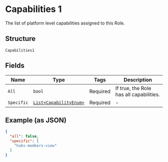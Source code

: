 
# Capabilities 1

The list of platform level capabilities assigned to this Role.

## Structure

`Capabilities1`

## Fields

| Name | Type | Tags | Description |
|  --- | --- | --- | --- |
| `All` | `bool` | Required | If true, the Role has all capabilities. |
| `Specific` | [`List<CapabilityEnum>`](../../doc/models/capability-enum.md) | Required | - |

## Example (as JSON)

```json
{
  "all": false,
  "specific": [
    "hubs-members-view"
  ]
}
```

